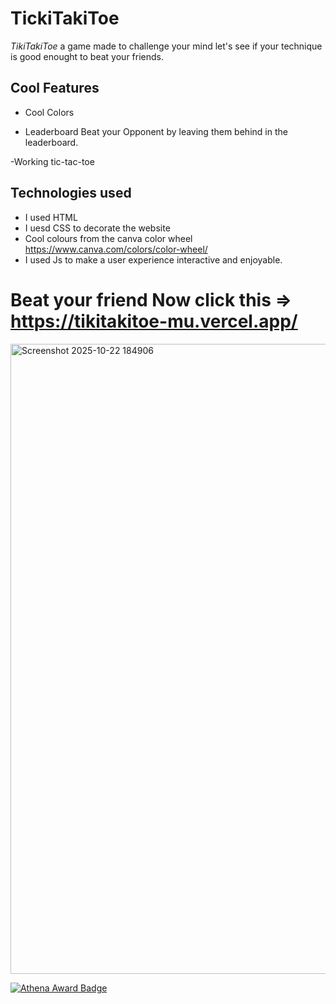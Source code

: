 # TickiTakiToe

*TikiTakiToe* a game made to challenge your mind let's see if your technique is good enought to beat your friends.

## Cool Features
- Cool Colors

- Leaderboard
  Beat your Opponent by leaving them behind in the leaderboard.

-Working tic-tac-toe

## Technologies used
- I used HTML 
- I uesd CSS to decorate the website
- Cool colours from the canva color wheel https://www.canva.com/colors/color-wheel/
- I used Js to make a user experience interactive and enjoyable.


# Beat your friend Now click this => https://tikitakitoe-mu.vercel.app/
<img width="1920" height="1008" alt="Screenshot 2025-10-22 184906" src="https://github.com/user-attachments/assets/aae3dbb0-aa7f-48ad-81f3-6ebef82898f8" />


[![Athena Award Badge](https://img.shields.io/endpoint?url=https%3A%2F%2Faward.athena.hackclub.com%2Fapi%2Fbadge)](https://award.athena.hackclub.com?utm_source=readme) 
